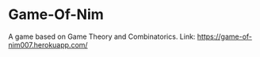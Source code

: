 # Game-Of-Nim
A game based on Game Theory and Combinatorics.
Link: https://game-of-nim007.herokuapp.com/

